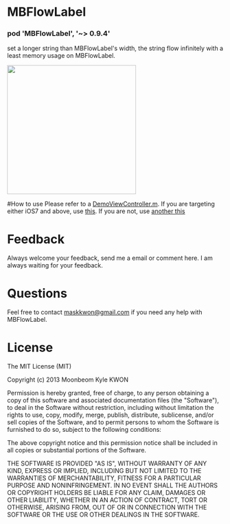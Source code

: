 MBFlowLabel
===========
### pod 'MBFlowLabel', '~> 0.9.4'

set a longer string than MBFlowLabel's width, the string flow infinitely with a least memory usage on MBFlowLabel.

<img src="https://user-images.githubusercontent.com/1539820/52030870-1e2d9200-255d-11e9-96d9-3bb556d9d83f.gif"  width="300">

#How to use
Please refer to a [DemoViewController.m](https://github.com/MBKwon/MBFlowLabel/blob/master/MBFlowLabel_iOS7/MBFlowLabel/DemoViewController.m). If you are targeting either iOS7 and above, use [this](https://github.com/MBKwon/MBFlowLabel/blob/master/MBFlowLabel_iOS7). If you are not, use [another this](https://github.com/MBKwon/MBFlowLabel/blob/master/MBFlowLabel_iOS6)

# Feedback
Always welcome your feedback, send me a email or comment here. I am always waiting for your feedback.

# Questions
Feel free to contact maskkwon@gmail.com if you need any help with MBFlowLabel.

# License
The MIT License (MIT)

Copyright (c) 2013 Moonbeom Kyle KWON

Permission is hereby granted, free of charge, to any person obtaining a copy of
this software and associated documentation files (the "Software"), to deal in
the Software without restriction, including without limitation the rights to
use, copy, modify, merge, publish, distribute, sublicense, and/or sell copies of
the Software, and to permit persons to whom the Software is furnished to do so,
subject to the following conditions:

The above copyright notice and this permission notice shall be included in all
copies or substantial portions of the Software.

THE SOFTWARE IS PROVIDED "AS IS", WITHOUT WARRANTY OF ANY KIND, EXPRESS OR
IMPLIED, INCLUDING BUT NOT LIMITED TO THE WARRANTIES OF MERCHANTABILITY, FITNESS
FOR A PARTICULAR PURPOSE AND NONINFRINGEMENT. IN NO EVENT SHALL THE AUTHORS OR
COPYRIGHT HOLDERS BE LIABLE FOR ANY CLAIM, DAMAGES OR OTHER LIABILITY, WHETHER
IN AN ACTION OF CONTRACT, TORT OR OTHERWISE, ARISING FROM, OUT OF OR IN
CONNECTION WITH THE SOFTWARE OR THE USE OR OTHER DEALINGS IN THE SOFTWARE.
